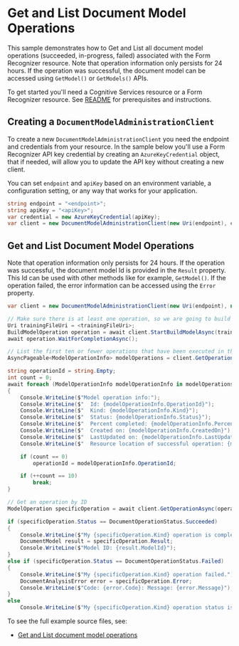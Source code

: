 # Get and List Document Model Operations

This sample demonstrates how to Get and List all document model operations (succeeded, in-progress, failed) associated with the Form Recognizer resource. Note that operation information only persists for 24 hours.
If the operation was successful, the document model can be accessed using `GetModel()` or `GetModels()` APIs.

To get started you'll need a Cognitive Services resource or a Form Recognizer resource.  See [README][README] for prerequisites and instructions.

## Creating a `DocumentModelAdministrationClient`

To create a new `DocumentModelAdministrationClient` you need the endpoint and credentials from your resource. In the sample below you'll use a Form Recognizer API key credential by creating an `AzureKeyCredential` object, that if needed, will allow you to update the API key without creating a new client.

You can set `endpoint` and `apiKey` based on an environment variable, a configuration setting, or any way that works for your application.

```C# Snippet:CreateDocumentModelAdministrationClient
string endpoint = "<endpoint>";
string apiKey = "<apiKey>";
var credential = new AzureKeyCredential(apiKey);
var client = new DocumentModelAdministrationClient(new Uri(endpoint), credential);
```

## Get and List Document Model Operations

Note that operation information only persists for 24 hours. If the operation was successful, the document model Id is provided in the `Result` property. This Id can be used with
other methods like for example, `GetModel()`.
If the operation failed, the error information can be accessed using the `Error` property.

```C# Snippet:FormRecognizerSampleGetAndListOperations
var client = new DocumentModelAdministrationClient(new Uri(endpoint), new AzureKeyCredential(apiKey));

// Make sure there is at least one operation, so we are going to build a custom model.
Uri trainingFileUri = <trainingFileUri>;
BuildModelOperation operation = await client.StartBuildModelAsync(trainingFileUri);
await operation.WaitForCompletionAsync();

// List the first ten or fewer operations that have been executed in the last 24h.
AsyncPageable<ModelOperationInfo> modelOperations = client.GetOperationsAsync();

string operationId = string.Empty;
int count = 0;
await foreach (ModelOperationInfo modelOperationInfo in modelOperations)
{
    Console.WriteLine($"Model operation info:");
    Console.WriteLine($"  Id: {modelOperationInfo.OperationId}");
    Console.WriteLine($"  Kind: {modelOperationInfo.Kind}");
    Console.WriteLine($"  Status: {modelOperationInfo.Status}");
    Console.WriteLine($"  Percent completed: {modelOperationInfo.PercentCompleted}");
    Console.WriteLine($"  Created on: {modelOperationInfo.CreatedOn}");
    Console.WriteLine($"  LastUpdated on: {modelOperationInfo.LastUpdatedOn}");
    Console.WriteLine($"  Resource location of successful operation: {modelOperationInfo.ResourceLocation}");

    if (count == 0)
        operationId = modelOperationInfo.OperationId;

    if (++count == 10)
        break;
}

// Get an operation by ID
ModelOperation specificOperation = await client.GetOperationAsync(operationId);

if (specificOperation.Status == DocumentOperationStatus.Succeeded)
{
    Console.WriteLine($"My {specificOperation.Kind} operation is completed.");
    DocumentModel result = specificOperation.Result;
    Console.WriteLine($"Model ID: {result.ModelId}");
}
else if (specificOperation.Status == DocumentOperationStatus.Failed)
{
    Console.WriteLine($"My {specificOperation.Kind} operation failed.");
    DocumentAnalysisError error = specificOperation.Error;
    Console.WriteLine($"Code: {error.Code}: Message: {error.Message}");
}
else
    Console.WriteLine($"My {specificOperation.Kind} operation status is {specificOperation.Status}");
```

To see the full example source files, see:

* [Get and List document model operations](https://github.com/Azure/azure-sdk-for-net/blob/main/sdk/formrecognizer/Azure.AI.FormRecognizer/tests/samples/Sample_GetAndListOperationsAsync.cs)

[README]: https://github.com/Azure/azure-sdk-for-net/tree/main/sdk/formrecognizer/Azure.AI.FormRecognizer#getting-started
